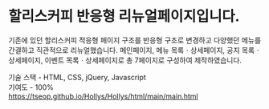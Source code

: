 # 할리스커피 반응형 리뉴얼페이지입니다.

기존에 있던 할리스커피 적응형 페이지 구조를 반응형 구조로 변경하고 다양했던 메뉴를 간결하고 직관적으로 리뉴얼했습니다.
메인페이지, 메뉴 목록ㆍ상세페이지, 공지 목록ㆍ상세페이지, 이벤트 목록ㆍ상세페이지로 총 7페이지로 구성하여 제작하였습니다.

기술 스택 - HTML, CSS, jQuery, Javascript<br>기여도 - 100%<br>https://tseop.github.io/Hollys/Hollys/html/main/main.html


